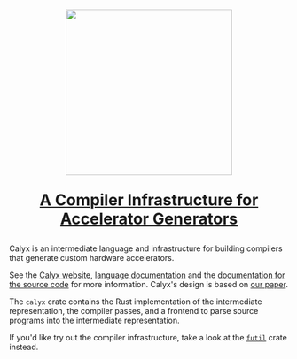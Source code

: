 <h1>
<p align="center">
<img src="https://capra.cs.cornell.edu/calyx/img/logo-text.svg" width="300">
</p>
<p align="center">
<a href="https://capra.cs.cornell.edu/calyx">A Compiler Infrastructure for Accelerator Generators</a>
</p>
</h1>

Calyx is an intermediate language and infrastructure for building compilers that generate custom hardware accelerators.

See the [Calyx website][site], [language documentation][docs] and the
[documentation for the source code][source-docs]
for more information. Calyx's design is based on [our paper][paper].

The `calyx` crate contains the Rust implementation of the intermediate
representation, the compiler passes, and a frontend to parse source programs
into the intermediate representation.

If you'd like try out the compiler infrastructure, take a look at the
[`futil`][futil] crate instead.

[site]: https://capra.cs.cornell.edu/calyx
[docs]: https://capra.cs.cornell.edu/docs/calyx/
[source-docs]: https://capra.cs.cornell.edu/docs/calyx/source/calyx
[paper]: https://rachitnigam.com/files/pubs/calyx.pdf
[futil]: https://crates.io/crates/futil
